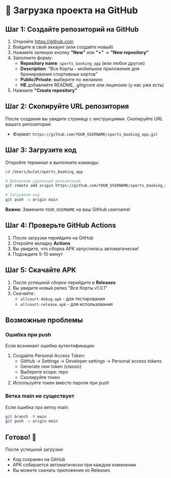 # 🚀 Загрузка проекта на GitHub

## Шаг 1: Создайте репозиторий на GitHub

1. Откройте https://github.com
2. Войдите в свой аккаунт (или создайте новый)
3. Нажмите зеленую кнопку **"New"** или **"+"** → **"New repository"**
4. Заполните форму:
   - **Repository name**: `sports_booking_app` (или любое другое)
   - **Description**: "Все Корты - мобильное приложение для бронирования спортивных кортов"
   - **Public/Private**: выберите по желанию
   - **НЕ** добавляйте README, .gitignore или лицензию (у нас уже есть)
5. Нажмите **"Create repository"**

## Шаг 2: Скопируйте URL репозитория

После создания вы увидите страницу с инструкциями. Скопируйте URL вашего репозитория:
- Формат: `https://github.com/YOUR_USERNAME/sports_booking_app.git`

## Шаг 3: Загрузите код

Откройте терминал и выполните команды:

```bash
cd /Users/bulat/sports_booking_app

# Добавляем удаленный репозиторий
git remote add origin https://github.com/YOUR_USERNAME/sports_booking_app.git

# Загружаем код
git push -u origin main
```

**Важно**: Замените `YOUR_USERNAME` на ваш GitHub username!

## Шаг 4: Проверьте GitHub Actions

1. После загрузки перейдите на GitHub
2. Откройте вкладку **Actions**
3. Вы увидите, что сборка APK запустилась автоматически!
4. Подождите 5-10 минут

## Шаг 5: Скачайте APK

1. После успешной сборки перейдите в **Releases**
2. Вы увидите новый релиз "Все Корты v1.0.1"
3. Скачайте:
   - `allcourt-debug.apk` - для тестирования
   - `allcourt-release.apk` - для использования

## Возможные проблемы

### Ошибка при push
Если возникает ошибка аутентификации:
1. Создайте Personal Access Token:
   - GitHub → Settings → Developer settings → Personal access tokens
   - Generate new token (classic)
   - Выберите scope: repo
   - Скопируйте токен
2. Используйте токен вместо пароля при push

### Ветка main не существует
Если ошибка про ветку main:
```bash
git branch -M main
git push -u origin main
```

## Готово! 🎉

После успешной загрузки:
- Код сохранен на GitHub
- APK собирается автоматически при каждом изменении
- Вы можете скачать приложение из Releases